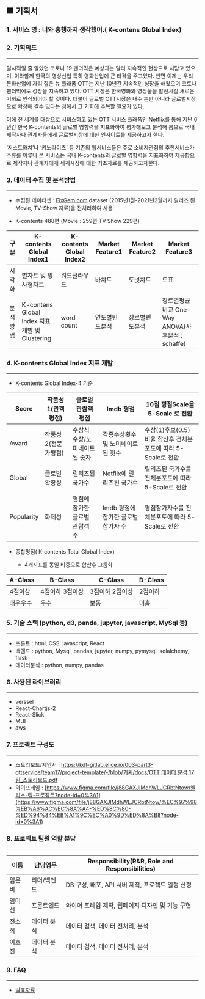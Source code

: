 ## ■ 기획서

### 1. **서비스 명** : 너와 흥행까지 생각했어.( K-contens Global Index)

### 2. **기획의도**

---

일시적일 줄 알았던 코로나 19 팬더믹은 예상과는 달리 지속적인 현상으로 치닫고 있으며, 이와함께 한국의 영상산업 특히 영화산업에 큰 타격을 주고있다. 반면 이제는 우리 문화산업에 자리 잡은 뉴 플래폼 OTT는 지난 10년간 지속적인 성장을 해왔으며 코로나 팬더믹에도 성장을 지속하고 있다. OTT 시장은 한국영화와 영상물을 발전시킬 새로운 기회로 인식되어야 할 것이다. 더불어 글로벌 OTT시장은 내수 뿐만 아니라 글로벌시장으로 확장해 갈수 있다는 점에서 그 기회에 주목할 필요가 있다.

이에 전 세계를 대상으로 서비스하고 있는 OTT 서비스 플래폼인 Netflix를 통해 지난 6년간 한국 K-contents의 글로벌 영향력을 지표화하여 평가해보고 분석해 봄으로 국내 제작자나 관계자들에게 글로벌시장에 대한 인사이트를 제공하고자 한다.

‘저스트와치’나 ‘키노라이츠’ 등 기존의 웹서비스들은 주로 소비자관점의 추천서비스가 주류를 이루나 본 서비스는 국내 K-contents의 글로벌 영향력을 지표화하여 제공함으로 제작자나 관계자에게 세계시장에 대한 기초자료를 제공하고자한다.

### 3. **데이터 수집 및 분석방법**

---

- 수집된 데이터셋 : [FixGem.com](http://FixGem.com) dataset (2015년1월-2021년2월까지 릴리즈 된 Movie, TV-Show 자료)을 전처리하여 사용

- K-contents 488편 (Movie : 259편 TV Show 229편)

| 구분     | K-contents Global Index1                      | K-contents Global Index2 | Market Feature1 | Market Feature2 | Market Feature3                                  |
| -------- | --------------------------------------------- | ------------------------ | --------------- | --------------- | ------------------------------------------------ |
| 시각화   | 별차트 및 방사형차트                          | 워드클라우드             | 바챠트          | 도넛챠트        | 도표                                             |
| 분석방법 | K-contens Global Index 지표개발 및 Clustering | word count               | 연도별빈도분석  | 장르별빈도분석  | 장르별평균비교 One-Way ANOVA(사후분석 : schaffe) |

### 4. **K-contents Global Index 지표 개발**

---

- K-contents Global Index-4 기준

| Score      | 작품성1(관객평점)    | 글로벌 관람객 평점             | Imdb 평점                           | 10점 평점Scale을 5-Scale 로 전환                              |
| ---------- | -------------------- | ------------------------------ | ----------------------------------- | ------------------------------------------------------------- |
| Award      | 작품성 2(전문가평점) | 수상식 수상/노미네이트된 숫자  | 각종수상횟수 및 노미네이트 된 횟수  | 수상(1)후보(0.5) 비율 합산후 전체분포도에 따라 5-Scale로 전환 |
| Global     | 글로벌확장성         | 릴리즈된 국가수                | Netflix에 릴리즈된 국가수           | 릴리즈된 국가수를 전체분포도에 따라 5-Scale로 전환            |
| Popularity | 화제성               | 평점에 참가한 글로벌 관람객 수 | Imdb 평점에 참가한 글로벌 참가자 수 | 평점참가자수를 전체분포도에 따라 5-Scale로 전환               |

- 종합평점( K-contents Total Global Index)

  - 4개지표를 동일 비중으로 합산후 그룹화

| A-Class  | B-Class         | C-Class         | D-Class |
| -------- | --------------- | --------------- | ------- |
| 4점이상  | 4점이하 3점이상 | 3점이하 2점이상 | 2점이하 |
| 매우우수 | 우수            | 보통            | 미흡    |

### 5. 기술 스택 (python, d3, panda, jupyter, javascript, MySql 등)

---

- 프론트 : html, CSS, javascript, React
- 백엔드 : python, Mysql, pandas, jupyter, numpy, pymysql, sqlalchemy, flask
- 데이터분석 : python, numpy, pandas

### 6. 사용된 라이브러리

---

- verssel
- React-Chartjs-2
- React-Slick
- MUI
- aws

### 7. 프로젝트 구성도

---

- 스토리보드/제안서 : [https://kdt-gitlab.elice.io/003-part3-ottservice/team17/project-template/-/blob/기획/docs/OTT 데이터 분석 17팀\_스토리보드.pdf](https://kdt-gitlab.elice.io/003-part3-ottservice/team17/project-template/-/blob/%EA%B8%B0%ED%9A%8D/docs/OTT%20%EB%8D%B0%EC%9D%B4%ED%84%B0%20%EB%B6%84%EC%84%9D%2017%ED%8C%80_%EC%8A%A4%ED%86%A0%EB%A6%AC%EB%B3%B4%EB%93%9C.pdf)
- 와이프레임 : [https://www.figma.com/file/j88GAXJlMdhWLJCRbtNtow/엘리스-팀-프로젝트?node-id=0%3A1](https://www.figma.com/file/j88GAXJlMdhWLJCRbtNtow/%EC%97%98%EB%A6%AC%EC%8A%A4-%ED%8C%80-%ED%94%84%EB%A1%9C%EC%A0%9D%ED%8A%B8?node-id=0%3A1)

### 8. 프로젝트 팀원 역할 분담

---

| 이름   | 담당업무    | Responsibility(R&R, Role and Responsibilities)   |
| ------ | ----------- | ------------------------------------------------ |
| 임은비 | 리더/백엔드 | DB 구성, 배포, API 서버 제작, 프로젝트 일정 산정 |
| 임미선 | 프론트엔드  | 와이어 프레임 제작, 웹페이지 디자인 및 기능 구현 |
| 전소희 | 데이터 분석 | 데이터 검색, 데이터 전처리, 분석                 |
| 이호진 | 데이터 분석 | 데이터 검색, 데이터 전처리, 분석                 |

### 9. FAQ

---

- [발표자료](https://kdt-gitlab.elice.io/003-part3-ottservice/team17/project-template/-/blob/%EA%B8%B0%ED%9A%8D/docs/OTT%EC%84%9C%EB%B9%84%EC%8A%A4_17%ED%8C%80_%EC%B5%9C%EC%A2%85%20%EB%B0%9C%ED%91%9C.pdf)
